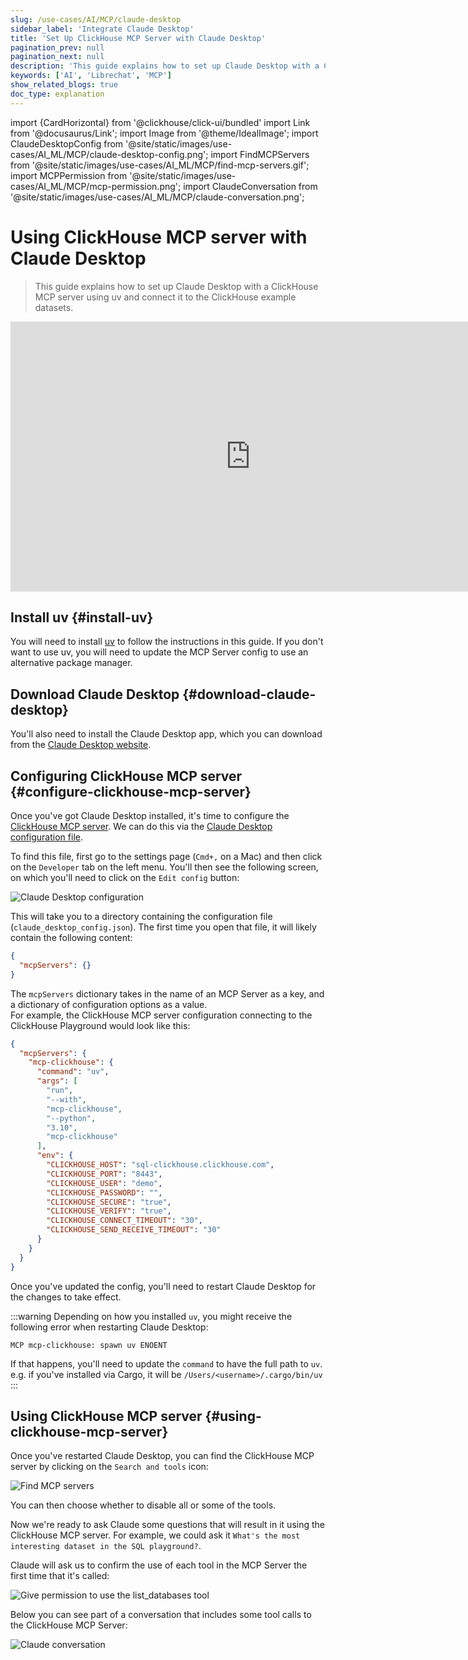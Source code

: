 ```yaml
---
slug: /use-cases/AI/MCP/claude-desktop
sidebar_label: 'Integrate Claude Desktop'
title: 'Set Up ClickHouse MCP Server with Claude Desktop'
pagination_prev: null
pagination_next: null
description: 'This guide explains how to set up Claude Desktop with a ClickHouse MCP server.'
keywords: ['AI', 'Librechat', 'MCP']
show_related_blogs: true
doc_type: explanation
---
```


import {CardHorizontal} from '@clickhouse/click-ui/bundled'
import Link from '@docusaurus/Link';
import Image from '@theme/IdealImage';
import ClaudeDesktopConfig from '@site/static/images/use-cases/AI_ML/MCP/claude-desktop-config.png';
import FindMCPServers from '@site/static/images/use-cases/AI_ML/MCP/find-mcp-servers.gif';
import MCPPermission from '@site/static/images/use-cases/AI_ML/MCP/mcp-permission.png';
import ClaudeConversation from '@site/static/images/use-cases/AI_ML/MCP/claude-conversation.png';

# Using ClickHouse MCP server with Claude Desktop

> This guide explains how to set up Claude Desktop with a ClickHouse MCP server using uv
> and connect it to the ClickHouse example datasets.

<iframe width="768" height="432" src="https://www.youtube.com/embed/y9biAm_Fkqw?si=9PP3-1Y1fvX8xy7q" title="YouTube video player" frameborder="0" allow="accelerometer; autoplay; clipboard-write; encrypted-media; gyroscope; picture-in-picture; web-share" referrerpolicy="strict-origin-when-cross-origin" allowfullscreen></iframe>

<VerticalStepper headerLevel="h2">

## Install uv {#install-uv}

You will need to install [uv](https://docs.astral.sh/uv/) to follow the instructions in this guide.
If you don't want to use uv, you will need to update the MCP Server config to use an alternative package manager.

## Download Claude Desktop {#download-claude-desktop}

You'll also need to install the Claude Desktop app, which you can download from the [Claude Desktop website](https://claude.ai/desktop).

## Configuring ClickHouse MCP server {#configure-clickhouse-mcp-server}

Once you've got Claude Desktop installed, it's time to configure the [ClickHouse MCP server](https://github.com/ClickHouse/mcp-clickhouse).
We can do this via the [Claude Desktop configuration file](https://claude.ai/docs/configuration).

To find this file, first go to the settings page (`Cmd+,` on a Mac) and then click on the `Developer` tab on the left menu.
You'll then see the following screen, on which you'll need to click on the `Edit config` button:

<Image img={ClaudeDesktopConfig} alt="Claude Desktop configuration" size="md" />

This will take you to a directory containing the configuration file (`claude_desktop_config.json`).
The first time you open that file, it will likely contain the following content:

```json
{
  "mcpServers": {}
}
```

The `mcpServers` dictionary takes in the name of an MCP Server as a key, and a dictionary of configuration options as a value.  
For example, the ClickHouse MCP server configuration connecting to the ClickHouse Playground would look like this:

```json
{
  "mcpServers": {
    "mcp-clickhouse": {
      "command": "uv",
      "args": [
        "run",
        "--with",
        "mcp-clickhouse",
        "--python",
        "3.10",
        "mcp-clickhouse"
      ],
      "env": {
        "CLICKHOUSE_HOST": "sql-clickhouse.clickhouse.com",
        "CLICKHOUSE_PORT": "8443",
        "CLICKHOUSE_USER": "demo",
        "CLICKHOUSE_PASSWORD": "",
        "CLICKHOUSE_SECURE": "true",
        "CLICKHOUSE_VERIFY": "true",
        "CLICKHOUSE_CONNECT_TIMEOUT": "30",
        "CLICKHOUSE_SEND_RECEIVE_TIMEOUT": "30"
      }
    }
  }
}
```

Once you've updated the config, you'll need to restart Claude Desktop for the changes to take effect. 

:::warning
Depending on how you installed `uv`, you might receive the following error when restarting Claude Desktop:

```text
MCP mcp-clickhouse: spawn uv ENOENT
```

If that happens, you'll need to update the `command` to have the full path to `uv`. e.g. if you've installed via Cargo, it will be `/Users/<username>/.cargo/bin/uv`
:::

## Using ClickHouse MCP server {#using-clickhouse-mcp-server}

Once you've restarted Claude Desktop, you can find the ClickHouse MCP server by clicking on the `Search and tools` icon:

<Image img={FindMCPServers} alt="Find MCP servers" size="md" />
<br/>

You can then choose whether to disable all or some of the tools.

Now we're ready to ask Claude some questions that will result in it using the ClickHouse MCP server.
For example, we could ask it `What's the most interesting dataset in the SQL playground?`.

Claude will ask us to confirm the use of each tool in the MCP Server the first time that it's called:

<Image img={MCPPermission} alt="Give permission to use the list_databases tool" size="md" />

Below you can see part of a conversation that includes some tool calls to the ClickHouse MCP Server:

<Image img={ClaudeConversation} alt="Claude conversation" size="md" />

</VerticalStepper>
